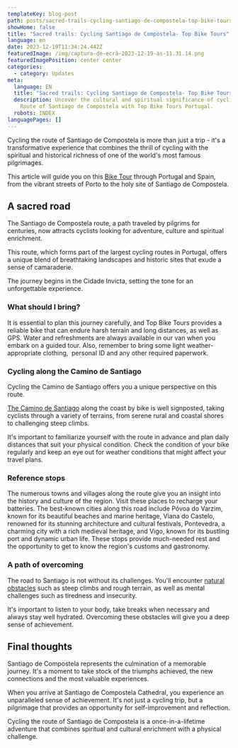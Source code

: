 ```yaml
---
templateKey: blog-post
path: posts/sacred-trails-cycling-santiago-de-compostela-top-bike-tours/
showHome: false
title: "Sacred trails: Cycling Santiago de Compostela- Top Bike Tours"
language: en
date: 2023-12-19T11:34:24.442Z
featuredImage: /img/captura-de-ecrã-2023-12-19-às-11.31.14.png
featuredImagePosition: center center
categories:
  - category: Updates
meta:
  language: EN
  title: "Sacred trails: Cycling Santiago de Compostela- Top Bike Tours"
  description: Uncover the cultural and spiritual significance of cycling the
    Route of Santiago de Compostela with Top Bike Tours Portugal.
  robots: INDEX
languagePages: []
---
```

Cycling the route of Santiago de Compostela is more than just a trip - it's a transformative experience that combines the thrill of cycling with the spiritual and historical richness of one of the world's most famous pilgrimages. 

This article will guide you on this [Bike Tour](https://topbiketoursportugal.com/) through Portugal and Spain, from the vibrant streets of Porto to the holy site of Santiago de Compostela.

## A sacred road

The Santiago de Compostela route, a path traveled by pilgrims for centuries, now attracts cyclists looking for adventure, culture and spiritual enrichment. 

This route, which forms part of the largest cycling routes in Portugal, offers a unique blend of breathtaking landscapes and historic sites that exude a sense of camaraderie.

The journey begins in the Cidade Invicta, setting the tone for an unforgettable experience.

### What should I bring?

It is essential to plan this journey carefully, and Top Bike Tours provides a reliable bike that can endure harsh terrain and long distances, as well as GPS. Water and refreshments are always available in our van when you embark on a guided tour. Also, remember to bring some light weather-appropriate clothing,  personal ID and any other required paperwork.

### Cycling along the Camino de Santiago

Cycling the Camino de Santiago offers you a unique perspective on this route.

[The Camino de Santiago](https://topbiketoursportugal.com/santiago-de-compostela/) along the coast by bike is well signposted, taking cyclists through a variety of terrains, from serene rural and coastal shores to challenging steep climbs.

It's important to familiarize yourself with the route in advance and plan daily distances that suit your physical condition. Check the condition of your bike regularly and keep an eye out for weather conditions that might affect your travel plans.

### Reference stops

The numerous towns and villages along the route give you an insight into the history and culture of the region. Visit these places to recharge your batteries. The best-known cities along this road include Póvoa do Varzim, known for its beautiful beaches and marine heritage, Viana do Castelo, renowned for its stunning architecture and cultural festivals, Pontevedra, a charming city with a rich medieval heritage, and Vigo, known for its bustling port and dynamic urban life. These stops provide much-needed rest and the opportunity to get to know the region's customs and gastronomy.

### A path of overcoming

The road to Santiago is not without its challenges. You'll encounter [natural obstacles](https://topbiketoursportugal.com/pt/blog/climate-and-geography-in-portugal-for-cycling/) such as steep climbs and rough terrain, as well as mental challenges such as tiredness and insecurity. 

It's important to listen to your body, take breaks when necessary and always stay well hydrated. Overcoming these obstacles will give you a deep sense of achievement.

## Final thoughts

Santiago de Compostela represents the culmination of a memorable journey. It's a moment to take stock of the triumphs achieved, the new connections and the most valuable experiences. 

When you arrive at Santiago de Compostela Cathedral, you experience an unparalleled sense of achievement. It's not just a cycling trip, but a pilgrimage that provides an opportunity for self-improvement and reflection.

Cycling the route of Santiago de Compostela is a once-in-a-lifetime adventure that combines spiritual and cultural enrichment with a physical challenge.